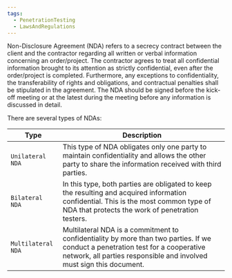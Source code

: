 ```yaml
---
tags:
  - PenetrationTesting
  - LawsAndRegulations
---
```

Non-Disclosure Agreement (NDA) refers to a secrecy contract between the client and the contractor regarding all written or verbal information concerning an order/project. The contractor agrees to treat all confidential information brought to its attention as strictly confidential, even after the order/project is completed. Furthermore, any exceptions to confidentiality, the transferability of rights and obligations, and contractual penalties shall be stipulated in the agreement. The NDA should be signed before the kick-off meeting or at the latest during the meeting before any information is discussed in detail.

There are several types of NDAs:

| **Type**           | **Description**                                                                                                                                                                                         |
| ------------------ | ------------------------------------------------------------------------------------------------------------------------------------------------------------------------------------------------------- |
| `Unilateral NDA`   | This type of NDA obligates only one party to maintain confidentiality and allows the other party to share the information received with third parties.                                                  |
| `Bilateral NDA`    | In this type, both parties are obligated to keep the resulting and acquired information confidential. This is the most common type of NDA that protects the work of penetration testers.                |
| `Multilateral NDA` | Multilateral NDA is a commitment to confidentiality by more than two parties. If we conduct a penetration test for a cooperative network, all parties responsible and involved must sign this document. |
